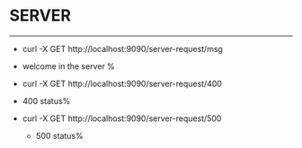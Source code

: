 # SERVER 
---


*  curl -X GET http://localhost:9090/server-request/msg
  * welcome in the server % 

*  curl -X GET http://localhost:9090/server-request/400
  * 400 status%  

* curl -X GET http://localhost:9090/server-request/500
  * 500 status%   